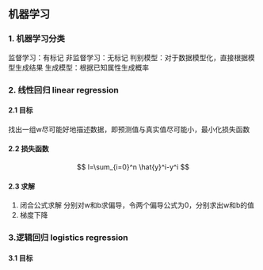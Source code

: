 ## 机器学习
### 1. 机器学习分类
监督学习：有标记
非监督学习：无标记
判别模型：对于数据模型化，直接根据模型生成结果
生成模型：根据已知属性生成概率
### 2. 线性回归 linear regression
#### 2.1 目标
找出一组w尽可能好地描述数据，即预测值与真实值尽可能小，最小化损失函数
#### 2.2 损失函数
$$ l=\sum_{i=0}^n \hat{y}^i-y^i $$
#### 2.3 求解
1. 闭合公式求解
分别对w和b求偏导，令两个偏导公式为0，分别求出w和b的值
2. 梯度下降

### 3.逻辑回归 logistics regression
#### 3.1 目标